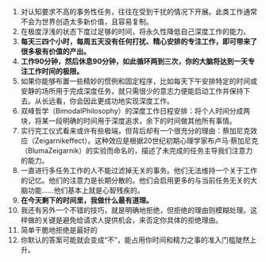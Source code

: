 1. 对认知要求不高的事务性任务，往往在受到干扰的情况下开展。此类工作通常不会为世界创造太多新价值，且容易复制。
1. 在极度浮浅的状态下度过足够的时间，将永久性降低自己深度工作的能力。
1. **每天三四个小时，每周五天没有任何打扰、精心安排的专注工作，即可带来了很多极有价值的产出。**
1. **工作90分钟，然后休息90分钟，如此循环两到三次，你的大脑将达到一天专注工作时间的极限。**
1. 如果你能够布置一些精妙的惯例和固定程序，比如每天下午安排特定的时间或安静的场所用于完成深度任务，就只需很少的意志力便能启动工作并保持下去。从长远看，你会因此更成功地实现深度工作。
1. 双峰哲学（BimodalPhilosophy）的深度工作日程安排：将个人时间分成两块，将某一段明确的时间用于深度追求，余下的时间做其他所有事情。
1. 实行完工仪式看来或许有些极端，但背后却有一个很充分的理由：蔡加尼克效应（Zeigarnikeffect）。这种效应是根据20世纪初期心理学家布卢马·蔡加尼克（BlumaZeigarnik）的实验而命名的，描述了未完成的任务主导我们注意力的能力。
1. 一直进行多任务工作的人不能过滤掉无关的事务。他们无法维持一个关于工作的记忆。他们的注意力是长期分散的。他们会启用更多的与当前任务无关的大脑功能……他们基本上就是心智残疾的。
1. **在今天剩下的时间里，我做什么最有道理。**
1. 我还有另外一个不错的技巧，就是明确地拒绝，但拒绝的理由则模糊处理。这样做的关键是避免给请求人提供机会，来否定你具体的拒绝理由。
1. 简单干脆地拒绝是最好的
1. 你默认的答案可能就会变成“不”，能占用你时间和精力之事的准入门槛陡然上升。
